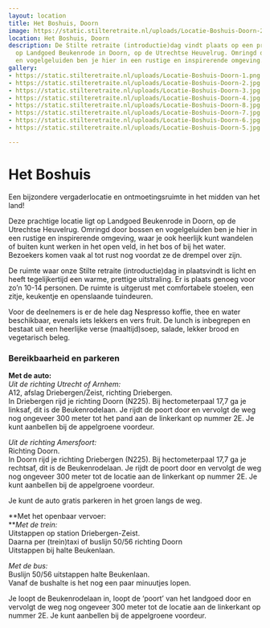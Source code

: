 ```yaml
---
layout: location
title: Het Boshuis, Doorn
image: https://static.stilteretraite.nl/uploads/Locatie-Boshuis-Doorn-2.jpg
location: Het Boshuis, Doorn
description: De Stilte retraite (introductie)dag vindt plaats op een prachtige locatie
  op Landgoed Beukenrode in Doorn, op de Utrechtse Heuvelrug. Omringd door bossen
  en vogelgeluiden ben je hier in een rustige en inspirerende omgeving.
gallery:
- https://static.stilteretraite.nl/uploads/Locatie-Boshuis-Doorn-1.png
- https://static.stilteretraite.nl/uploads/Locatie-Boshuis-Doorn-2.jpg
- https://static.stilteretraite.nl/uploads/Locatie-Boshuis-Doorn-3.jpg
- https://static.stilteretraite.nl/uploads/Locatie-Boshuis-Doorn-4.jpg
- https://static.stilteretraite.nl/uploads/Locatie-Boshuis-Doorn-8.jpg
- https://static.stilteretraite.nl/uploads/Locatie-Boshuis-Doorn-7.jpg
- https://static.stilteretraite.nl/uploads/Locatie-Boshuis-Doorn-6.jpg
- https://static.stilteretraite.nl/uploads/Locatie-Boshuis-Doorn-5.jpg

---
```

# Het Boshuis

Een bijzondere vergaderlocatie en ontmoetingsruimte in het midden van het land!

Deze prachtige locatie ligt op Landgoed Beukenrode in Doorn, op de Utrechtse Heuvelrug. Omringd door bossen en vogelgeluiden ben je hier in een rustige en inspirerende omgeving, waar je ook heerlijk kunt wandelen of buiten kunt werken in het open veld, in het bos of bij het water. Bezoekers komen vaak al tot rust nog voordat ze de drempel over zijn.

De ruimte waar onze Stilte retraite (introductie)dag in plaatsvindt is licht en heeft tegelijkertijd een warme, prettige uitstraling. Er is plaats genoeg voor zo’n 10-14 personen. De ruimte is uitgerust met comfortabele stoelen, een zitje, keukentje en openslaande tuindeuren.

Voor de deelnemers is er de hele dag Nespresso koffie, thee en water beschikbaar, evenals iets lekkers en vers fruit. De lunch is inbegrepen en bestaat uit een heerlijke verse (maaltijd)soep, salade, lekker brood en vegetarisch beleg.

### Bereikbaarheid en parkeren

**Met de auto:**  
_Uit de richting Utrecht of Arnhem:_  
A12, afslag Driebergen/Zeist, richting Driebergen.  
In Driebergen rijd je richting Doorn (N225). Bij hectometerpaal 17,7 ga je linksaf, dit is de Beukenrodelaan. Je rijdt de poort door en vervolgt de weg nog ongeveer 300 meter tot het pand aan de linkerkant op nummer 2E. Je kunt aanbellen bij de appelgroene voordeur.

_Uit de richting Amersfoort:_  
Richting Doorn.  
In Doorn rijd je richting Driebergen (N225). Bij hectometerpaal 17,7 ga je rechtsaf, dit is de Beukenrodelaan. Je rijdt de poort door en vervolgt de weg nog ongeveer 300 meter tot de locatie aan de linkerkant op nummer 2E. Je kunt aanbellen bij de appelgroene voordeur.

Je kunt de auto gratis parkeren in het groen langs de weg.

**Met het openbaar vervoer:  
**_Met de trein:_  
Uitstappen op station Driebergen-Zeist.  
Daarna per (trein)taxi of buslijn 50/56 richting Doorn  
Uitstappen bij halte Beukenlaan.

_Met de bus:_  
Buslijn 50/56 uitstappen halte Beukenlaan.  
Vanaf de bushalte is het nog een paar minuutjes lopen.

Je loopt de Beukenrodelaan in, loopt de ‘poort’ van het landgoed door en vervolgt de weg nog ongeveer 300 meter tot de locatie aan de linkerkant op nummer 2E. Je kunt aanbellen bij de appelgroene voordeur.